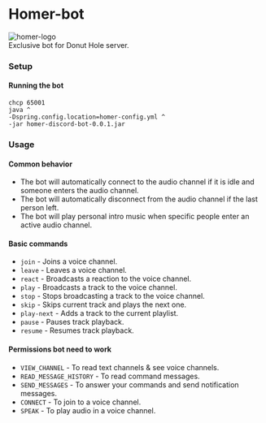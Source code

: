 # Homer-bot

![homer-logo](https://github.com/f89324/homer-discord-bot/blob/develop/resources/homer.png)  
Exclusive bot for Donut Hole server.


### Setup
#### Running the bot
```
chcp 65001
java ^
-Dspring.config.location=homer-config.yml ^
-jar homer-discord-bot-0.0.1.jar
```

### Usage

#### Common behavior
* The bot will automatically connect to the audio channel if it is idle and someone enters the audio channel.
* The bot will automatically disconnect from the audio channel if the last person left.
* The bot will play personal intro music when specific people enter an active audio channel.

#### Basic commands
* `join` - Joins a voice channel.
* `leave` - Leaves a voice channel.
* `react` - Broadcasts a reaction to the voice channel.
* `play` - Broadcasts a track to the voice channel.
* `stop` - Stops broadcasting a track to the voice channel.
* `skip` - Skips current track and plays the next one.
* `play-next` - Adds a track to the current playlist.
* `pause` - Pauses track playback.
* `resume` - Resumes track playback.

#### Permissions bot need to work
* `VIEW_CHANNEL` - To read text channels & see voice channels.
* `READ_MESSAGE_HISTORY` - To read command messages.
* `SEND_MESSAGES` - To answer your commands and send notification messages.
* `CONNECT` - To join to a voice channel.
* `SPEAK` - To play audio in a voice channel.